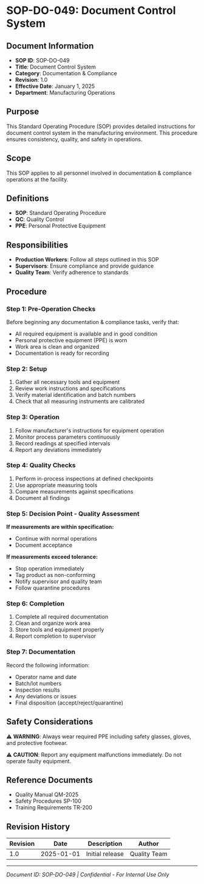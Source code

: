 # SOP-DO-049: Document Control System

## Document Information
- **SOP ID**: SOP-DO-049
- **Title**: Document Control System
- **Category**: Documentation & Compliance
- **Revision**: 1.0
- **Effective Date**: January 1, 2025
- **Department**: Manufacturing Operations

## Purpose
This Standard Operating Procedure (SOP) provides detailed instructions for document control system in the manufacturing environment. This procedure ensures consistency, quality, and safety in operations.

## Scope
This SOP applies to all personnel involved in documentation & compliance operations at the facility.

## Definitions
- **SOP**: Standard Operating Procedure
- **QC**: Quality Control
- **PPE**: Personal Protective Equipment

## Responsibilities
- **Production Workers**: Follow all steps outlined in this SOP
- **Supervisors**: Ensure compliance and provide guidance
- **Quality Team**: Verify adherence to standards

## Procedure

### Step 1: Pre-Operation Checks
Before beginning any documentation & compliance tasks, verify that:
- All required equipment is available and in good condition
- Personal protective equipment (PPE) is worn
- Work area is clean and organized
- Documentation is ready for recording

### Step 2: Setup
1. Gather all necessary tools and equipment
2. Review work instructions and specifications
3. Verify material identification and batch numbers
4. Check that all measuring instruments are calibrated

### Step 3: Operation
1. Follow manufacturer's instructions for equipment operation
2. Monitor process parameters continuously
3. Record readings at specified intervals
4. Report any deviations immediately

### Step 4: Quality Checks
1. Perform in-process inspections at defined checkpoints
2. Use appropriate measuring tools
3. Compare measurements against specifications
4. Document all findings

### Step 5: Decision Point - Quality Assessment
**If measurements are within specification:**
- Continue with normal operations
- Document acceptance

**If measurements exceed tolerance:**
- Stop operation immediately
- Tag product as non-conforming
- Notify supervisor and quality team
- Follow quarantine procedures

### Step 6: Completion
1. Complete all required documentation
2. Clean and organize work area
3. Store tools and equipment properly
4. Report completion to supervisor

### Step 7: Documentation
Record the following information:
- Operator name and date
- Batch/lot numbers
- Inspection results
- Any deviations or issues
- Final disposition (accept/reject/quarantine)

## Safety Considerations
⚠️ **WARNING**: Always wear required PPE including safety glasses, gloves, and protective footwear.

⚠️ **CAUTION**: Report any equipment malfunctions immediately. Do not operate faulty equipment.

## Reference Documents
- Quality Manual QM-2025
- Safety Procedures SP-100
- Training Requirements TR-200

## Revision History
| Revision | Date | Description | Author |
|----------|------|-------------|--------|
| 1.0 | 2025-01-01 | Initial release | Quality Team |

---
*Document ID: SOP-DO-049 | Confidential - For Internal Use Only*
